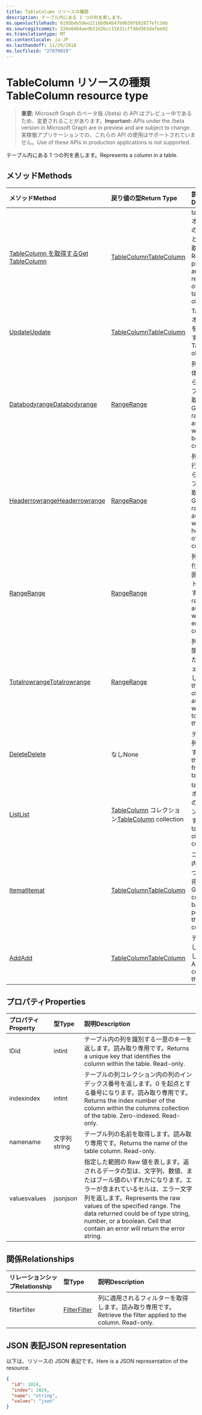 ```yaml
---
title: TableColumn リソースの種類
description: テーブル内にある 1 つの列を表します。
ms.openlocfilehash: 0195bde59ee2116b064b47b9659f682877efc16b
ms.sourcegitcommit: 334e84b4aed63162bcc31831cffd6d363dafee02
ms.translationtype: MT
ms.contentlocale: ja-JP
ms.lasthandoff: 11/29/2018
ms.locfileid: "27070019"
---
```

# <a name="tablecolumn-resource-type"></a><span data-ttu-id="32887-103">TableColumn リソースの種類</span><span class="sxs-lookup"><span data-stu-id="32887-103">TableColumn resource type</span></span>

> <span data-ttu-id="32887-104">**重要:** Microsoft Graph のベータ版 (/beta) の API はプレビュー中であるため、変更されることがあります。</span><span class="sxs-lookup"><span data-stu-id="32887-104">**Important:** APIs under the /beta version in Microsoft Graph are in preview and are subject to change.</span></span> <span data-ttu-id="32887-105">実稼働アプリケーションでの、これらの API の使用はサポートされていません。</span><span class="sxs-lookup"><span data-stu-id="32887-105">Use of these APIs in production applications is not supported.</span></span>

<span data-ttu-id="32887-106">テーブル内にある 1 つの列を表します。</span><span class="sxs-lookup"><span data-stu-id="32887-106">Represents a column in a table.</span></span>


## <a name="methods"></a><span data-ttu-id="32887-107">メソッド</span><span class="sxs-lookup"><span data-stu-id="32887-107">Methods</span></span>

| <span data-ttu-id="32887-108">メソッド</span><span class="sxs-lookup"><span data-stu-id="32887-108">Method</span></span>           | <span data-ttu-id="32887-109">戻り値の型</span><span class="sxs-lookup"><span data-stu-id="32887-109">Return Type</span></span>    |<span data-ttu-id="32887-110">説明</span><span class="sxs-lookup"><span data-stu-id="32887-110">Description</span></span>|
|:---------------|:--------|:----------|
|[<span data-ttu-id="32887-111">TableColumn を取得する</span><span class="sxs-lookup"><span data-stu-id="32887-111">Get TableColumn</span></span>](../api/tablecolumn-get.md) | [<span data-ttu-id="32887-112">TableColumn</span><span class="sxs-lookup"><span data-stu-id="32887-112">TableColumn</span></span>](tablecolumn.md) |<span data-ttu-id="32887-113">tableColumn オブジェクトのプロパティと関係を読み取ります。</span><span class="sxs-lookup"><span data-stu-id="32887-113">Read properties and relationships of tableColumn object.</span></span>|
|[<span data-ttu-id="32887-114">Update</span><span class="sxs-lookup"><span data-stu-id="32887-114">Update</span></span>](../api/tablecolumn-update.md) | [<span data-ttu-id="32887-115">TableColumn</span><span class="sxs-lookup"><span data-stu-id="32887-115">TableColumn</span></span>](tablecolumn.md) |<span data-ttu-id="32887-116">TableColumn オブジェクトを更新します。</span><span class="sxs-lookup"><span data-stu-id="32887-116">Update TableColumn object.</span></span> |
|[<span data-ttu-id="32887-117">Databodyrange</span><span class="sxs-lookup"><span data-stu-id="32887-117">Databodyrange</span></span>](../api/tablecolumn-databodyrange.md)|[<span data-ttu-id="32887-118">Range</span><span class="sxs-lookup"><span data-stu-id="32887-118">Range</span></span>](range.md)|<span data-ttu-id="32887-119">列のデータ本体に関連付けられた範囲オブジェクトを取得します。</span><span class="sxs-lookup"><span data-stu-id="32887-119">Gets the range object associated with the data body of the column.</span></span>|
|[<span data-ttu-id="32887-120">Headerrowrange</span><span class="sxs-lookup"><span data-stu-id="32887-120">Headerrowrange</span></span>](../api/tablecolumn-headerrowrange.md)|[<span data-ttu-id="32887-121">Range</span><span class="sxs-lookup"><span data-stu-id="32887-121">Range</span></span>](range.md)|<span data-ttu-id="32887-122">列のヘッダー行に関連付けられた範囲オブジェクトを取得します。</span><span class="sxs-lookup"><span data-stu-id="32887-122">Gets the range object associated with the header row of the column.</span></span>|
|[<span data-ttu-id="32887-123">Range</span><span class="sxs-lookup"><span data-stu-id="32887-123">Range</span></span>](../api/tablecolumn-range.md)|[<span data-ttu-id="32887-124">Range</span><span class="sxs-lookup"><span data-stu-id="32887-124">Range</span></span>](range.md)|<span data-ttu-id="32887-125">列全体に関連付けられた範囲オブジェクトを取得します。</span><span class="sxs-lookup"><span data-stu-id="32887-125">Gets the range object associated with the entire column.</span></span>|
|[<span data-ttu-id="32887-126">Totalrowrange</span><span class="sxs-lookup"><span data-stu-id="32887-126">Totalrowrange</span></span>](../api/tablecolumn-totalrowrange.md)|[<span data-ttu-id="32887-127">Range</span><span class="sxs-lookup"><span data-stu-id="32887-127">Range</span></span>](range.md)|<span data-ttu-id="32887-128">列の集計行に関連付けられた範囲オブジェクトを取得します。</span><span class="sxs-lookup"><span data-stu-id="32887-128">Gets the range object associated with the totals row of the column.</span></span>|
|[<span data-ttu-id="32887-129">Delete</span><span class="sxs-lookup"><span data-stu-id="32887-129">Delete</span></span>](../api/tablecolumn-delete.md)|<span data-ttu-id="32887-130">なし</span><span class="sxs-lookup"><span data-stu-id="32887-130">None</span></span>|<span data-ttu-id="32887-131">テーブルから列を削除します。</span><span class="sxs-lookup"><span data-stu-id="32887-131">Deletes the column from the table.</span></span>|
|[<span data-ttu-id="32887-132">List</span><span class="sxs-lookup"><span data-stu-id="32887-132">List</span></span>](../api/tablecolumn-list.md) | <span data-ttu-id="32887-133">[TableColumn](tablecolumn.md) コレクション</span><span class="sxs-lookup"><span data-stu-id="32887-133">[TableColumn](tablecolumn.md) collection</span></span> |<span data-ttu-id="32887-134">tableColumn オブジェクトのコレクションを取得します。</span><span class="sxs-lookup"><span data-stu-id="32887-134">Get tableColumn object collection.</span></span> |
|[<span data-ttu-id="32887-135">Itemat</span><span class="sxs-lookup"><span data-stu-id="32887-135">Itemat</span></span>](../api/tablecolumncollection-itemat.md)|[<span data-ttu-id="32887-136">TableColumn</span><span class="sxs-lookup"><span data-stu-id="32887-136">TableColumn</span></span>](tablecolumn.md)|<span data-ttu-id="32887-137">コレクション内の位置に基づいて列を取得します。</span><span class="sxs-lookup"><span data-stu-id="32887-137">Gets a column based on its position in the collection.</span></span>|
|[<span data-ttu-id="32887-138">Add</span><span class="sxs-lookup"><span data-stu-id="32887-138">Add</span></span>](../api/tablecolumncollection-add.md)|[<span data-ttu-id="32887-139">TableColumn</span><span class="sxs-lookup"><span data-stu-id="32887-139">TableColumn</span></span>](tablecolumn.md)|<span data-ttu-id="32887-140">テーブルに新しい列を追加します。</span><span class="sxs-lookup"><span data-stu-id="32887-140">Adds a new column to the table.</span></span>|

## <a name="properties"></a><span data-ttu-id="32887-141">プロパティ</span><span class="sxs-lookup"><span data-stu-id="32887-141">Properties</span></span>
| <span data-ttu-id="32887-142">プロパティ</span><span class="sxs-lookup"><span data-stu-id="32887-142">Property</span></span>     | <span data-ttu-id="32887-143">型</span><span class="sxs-lookup"><span data-stu-id="32887-143">Type</span></span>   |<span data-ttu-id="32887-144">説明</span><span class="sxs-lookup"><span data-stu-id="32887-144">Description</span></span>|
|:---------------|:--------|:----------|
|<span data-ttu-id="32887-145">ID</span><span class="sxs-lookup"><span data-stu-id="32887-145">id</span></span>|<span data-ttu-id="32887-146">int</span><span class="sxs-lookup"><span data-stu-id="32887-146">int</span></span>|<span data-ttu-id="32887-p102">テーブル内の列を識別する一意のキーを返します。読み取り専用です。</span><span class="sxs-lookup"><span data-stu-id="32887-p102">Returns a unique key that identifies the column within the table. Read-only.</span></span>|
|<span data-ttu-id="32887-149">index</span><span class="sxs-lookup"><span data-stu-id="32887-149">index</span></span>|<span data-ttu-id="32887-150">int</span><span class="sxs-lookup"><span data-stu-id="32887-150">int</span></span>|<span data-ttu-id="32887-p103">テーブルの列コレクション内の列のインデックス番号を返します。0 を起点とする番号になります。読み取り専用です。</span><span class="sxs-lookup"><span data-stu-id="32887-p103">Returns the index number of the column within the columns collection of the table. Zero-indexed. Read-only.</span></span>|
|<span data-ttu-id="32887-154">name</span><span class="sxs-lookup"><span data-stu-id="32887-154">name</span></span>|<span data-ttu-id="32887-155">文字列</span><span class="sxs-lookup"><span data-stu-id="32887-155">string</span></span>|<span data-ttu-id="32887-p104">テーブル列の名前を取得します。読み取り専用です。</span><span class="sxs-lookup"><span data-stu-id="32887-p104">Returns the name of the table column. Read-only.</span></span>|
|<span data-ttu-id="32887-158">values</span><span class="sxs-lookup"><span data-stu-id="32887-158">values</span></span>|<span data-ttu-id="32887-159">json</span><span class="sxs-lookup"><span data-stu-id="32887-159">json</span></span>|<span data-ttu-id="32887-p105">指定した範囲の Raw 値を表します。返されるデータの型は、文字列、数値、またはブール値のいずれかになります。エラーが含まれているセルは、エラー文字列を返します。</span><span class="sxs-lookup"><span data-stu-id="32887-p105">Represents the raw values of the specified range. The data returned could be of type string, number, or a boolean. Cell that contain an error will return the error string.</span></span>|

## <a name="relationships"></a><span data-ttu-id="32887-163">関係</span><span class="sxs-lookup"><span data-stu-id="32887-163">Relationships</span></span>
| <span data-ttu-id="32887-164">リレーションシップ</span><span class="sxs-lookup"><span data-stu-id="32887-164">Relationship</span></span> | <span data-ttu-id="32887-165">型</span><span class="sxs-lookup"><span data-stu-id="32887-165">Type</span></span>   |<span data-ttu-id="32887-166">説明</span><span class="sxs-lookup"><span data-stu-id="32887-166">Description</span></span>|
|:---------------|:--------|:----------|
|<span data-ttu-id="32887-167">filter</span><span class="sxs-lookup"><span data-stu-id="32887-167">filter</span></span>|[<span data-ttu-id="32887-168">Filter</span><span class="sxs-lookup"><span data-stu-id="32887-168">Filter</span></span>](filter.md)|<span data-ttu-id="32887-p106">列に適用されるフィルターを取得します。読み取り専用です。</span><span class="sxs-lookup"><span data-stu-id="32887-p106">Retrieve the filter applied to the column. Read-only.</span></span>|

## <a name="json-representation"></a><span data-ttu-id="32887-171">JSON 表記</span><span class="sxs-lookup"><span data-stu-id="32887-171">JSON representation</span></span>

<span data-ttu-id="32887-172">以下は、リソースの JSON 表記です。</span><span class="sxs-lookup"><span data-stu-id="32887-172">Here is a JSON representation of the resource.</span></span>

<!-- {
  "blockType": "resource",
  "optionalProperties": [

  ],
  "@odata.type": "microsoft.graph.tableColumn"
}-->

```json
{
  "id": 1024,
  "index": 1024,
  "name": "string",
  "values": "json"
}

```

<!-- uuid: 8fcb5dbc-d5aa-4681-8e31-b001d5168d79
2015-10-25 14:57:30 UTC -->
<!-- {
  "type": "#page.annotation",
  "description": "TableColumn resource",
  "keywords": "",
  "section": "documentation",
  "tocPath": ""
}-->